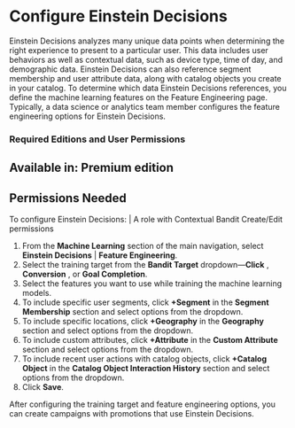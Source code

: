 

# Configure Einstein Decisions

Einstein Decisions analyzes many unique data points when determining the right
experience to present to a particular user. This data includes user behaviors
as well as contextual data, such as device type, time of day, and demographic
data. Einstein Decisions can also reference segment membership and user
attribute data, along with catalog objects you create in your catalog. To
determine which data Einstein Decisions references, you define the machine
learning features on the Feature Engineering page. Typically, a data science
or analytics team member configures the feature engineering options for
Einstein Decisions.

### Required Editions and User Permissions

Available in: Premium edition  
---  
  
  

Permissions Needed  
---  
To configure Einstein Decisions: | A role with Contextual Bandit Create/Edit permissions  
  
  1. From the **Machine Learning** section of the main navigation, select **Einstein Decisions** | **Feature Engineering**.
  2. Select the training target from the **Bandit Target** dropdown—**Click** , **Conversion** , or **Goal Completion**. 
  3. Select the features you want to use while training the machine learning models.
  4. To include specific user segments, click **+Segment** in the **Segment Membership** section and select options from the dropdown.
  5. To include specific locations, click **+Geography** in the **Geography** section and select options from the dropdown.
  6. To include custom attributes, click **+Attribute** in the **Custom Attribute** section and select options from the dropdown.
  7. To include recent user actions with catalog objects, click **+Catalog Object** in the **Catalog Object Interaction History** section and select options from the dropdown.
  8. Click **Save**.

After configuring the training target and feature engineering options, you can
create campaigns with promotions that use Einstein Decisions.

